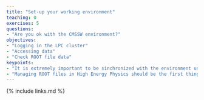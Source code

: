 ```yaml
---
title: "Set-up your working environment"
teaching: 0
exercises: 5
questions:
- "Are you ok with the CMSSW environment?"
objectives:
- "Logging in the LPC cluster"
- "Accessing data"
- "Check ROOT file data" 
keypoints:
- "It is extremely important to be sinchronized with the environment used to start working as a team!"
- "Managing ROOT files in High Energy Physics should be the first thing to be familiar with."
---
```




{% include links.md %}

